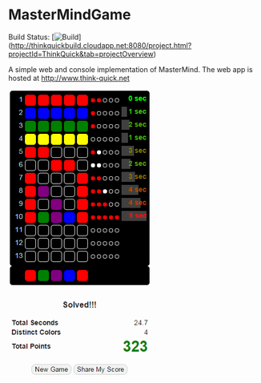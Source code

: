 MasterMindGame
==============

Build Status: [![Build](http://thinkquickbuild.cloudapp.net:8080/app/rest/builds/buildType:ThinkQuick_Build/statusIcon)]
(http://thinkquickbuild.cloudapp.net:8080/project.html?projectId=ThinkQuick&tab=projectOverview)

A simple web and console implementation of MasterMind.
The web app is hosted at http://www.think-quick.net

![Example Screen Shot](https://github.com/stewie1570/MasterMindGame/blob/master/screen%20shot.png?raw=true)

